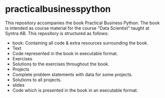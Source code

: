 # practicalbusinesspython
This repository accompanies the book Practical Business Python.
The book is intended as course material for the course "Data Scientist" taught at Syntra AB.
This repository is structured as follows:
 - book: Containing all code & extra resources surrounding the book.
  - Text
   - Code represented in the book in executable format.
  - Exercises
   - Solutions to the exercises throughout the book.
  - Projects
   - Complete problem statements with data for some projects.
   - Solutions to all projects.
 - slides
  - Code which is presented in the book in an executable format.


